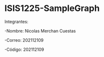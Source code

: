 # ISIS1225-SampleGraph

Integrantes:


-Nombre: Nicolas Merchan Cuestas

-Correo: 202112109

-Código: 202112109